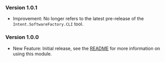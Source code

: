 ### Version 1.0.1

- Improvement: No longer refers to the latest pre-release of the `Intent.SoftwareFactory.CLI` tool.

### Version 1.0.0

- New Feature: Initial release, see the [README](https://github.com/IntentArchitect/Intent.Modules.NET/blob/development/Modules/Intent.Modules.ContinuousIntegration.AzurePipelines/README.md) for more information on using this module.